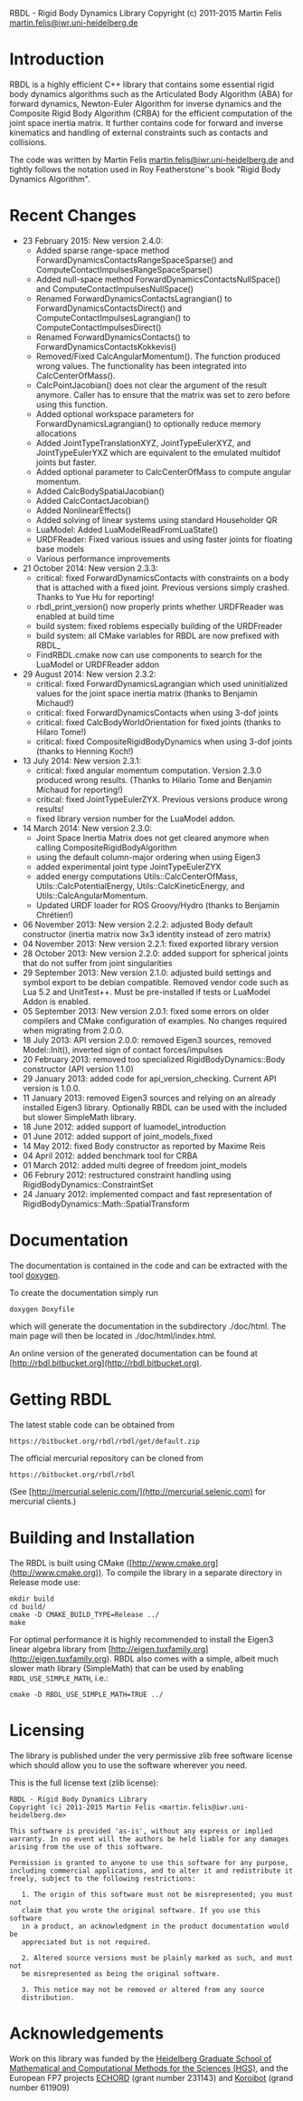RBDL - Rigid Body Dynamics Library
Copyright (c) 2011-2015 Martin Felis <martin.felis@iwr.uni-heidelberg.de>

Introduction
============

RBDL is a highly efficient C++ library that contains some essential rigid
body dynamics algorithms such as the Articulated Body Algorithm (ABA) for
forward dynamics, Newton-Euler Algorithm for inverse dynamics and the
Composite Rigid Body Algorithm (CRBA) for the efficient computation of the
joint space inertia matrix. It further contains code for forward and
inverse kinematics and handling of external constraints such as contacts
and collisions.

The code was written by Martin Felis <martin.felis@iwr.uni-heidelberg.de>
and tightly follows the notation used in Roy Featherstone''s book "Rigid
Body Dynamics Algorithm".

Recent Changes
==============
  * 23 February 2015: New version 2.4.0:
    * Added sparse range-space method ForwardDynamicsContactsRangeSpaceSparse()
      and ComputeContactImpulsesRangeSpaceSparse() 
    * Added null-space method ForwardDynamicsContactsNullSpace()
      and ComputeContactImpulsesNullSpace() 
    * Renamed ForwardDynamicsContactsLagrangian() to
      ForwardDynamicsContactsDirect() and
      ComputeContactImpulsesLagrangian() to ComputeContactImpulsesDirect()
    * Renamed ForwardDynamicsContacts() to ForwardDynamicsContactsKokkevis()
    * Removed/Fixed CalcAngularMomentum(). The function produced wrong values. The
      functionality has been integrated into CalcCenterOfMass().
    * CalcPointJacobian() does not clear the argument of the result anymore.
      Caller has to ensure that the matrix was set to zero before using this
      function.
    * Added optional workspace parameters for ForwardDynamicsLagrangian() to
      optionally reduce memory allocations
    * Added JointTypeTranslationXYZ, JointTypeEulerXYZ, and JointTypeEulerYXZ
      which are equivalent to the emulated multidof joints but faster.
    * Added optional parameter to CalcCenterOfMass to compute angular momentum.
    * Added CalcBodySpatialJacobian()
    * Added CalcContactJacobian()
    * Added NonlinearEffects()
    * Added solving of linear systems using standard Householder QR
    * LuaModel: Added LuaModelReadFromLuaState()
    * URDFReader: Fixed various issues and using faster joints for floating
      base models
    * Various performance improvements
  * 21 October 2014: New version 2.3.3:
    * critical: fixed ForwardDynamicsContacts with constraints on a body
      that is attached with a fixed joint. Previous versions simply crashed.
      Thanks to Yue Hu for reporting!
    * rbdl_print_version() now properly prints whether URDFReader was enabled
      at build time
    * build system: fixed roblems especially building of the URDFreader
    * build system: all CMake variables for RBDL are now prefixed with RBDL_ 
    * FindRBDL.cmake now can use components to search for the LuaModel or
      URDFReader addon
  * 29 August 2014: New version 2.3.2:
     * critical: fixed ForwardDynamicsLagrangian which used uninitialized values for the joint space inertia matrix (thanks to Benjamin Michaud!)
     * critical: fixed ForwardDynamicsContacts when using 3-dof joints
     * critical: fixed CalcBodyWorldOrientation for fixed joints (thanks to Hilaro Tome!)
     * critical: fixed CompositeRigidBodyDynamics when using 3-dof joints (thanks to Henning Koch!)
   * 13 July 2014: New version 2.3.1:
     * critical: fixed angular momentum computation. Version 2.3.0 produced wrong
       results. (Thanks to Hilario Tome and Benjamin Michaud for reporting!)
     * critical: fixed JointTypeEulerZYX. Previous versions produce wrong results!
     * fixed library version number for the LuaModel addon.
   * 14 March 2014: New version 2.3.0:
     * Joint Space Inertia Matrix does not get cleared anymore when calling CompositeRigidBodyAlgorithm
     * using the default column-major ordering when using Eigen3
     * added experimental joint type JointTypeEulerZYX
     * added energy computations Utils::CalcCenterOfMass, Utils::CalcPotentialEnergy, Utils::CalcKineticEnergy, and Utils::CalcAngularMomentum.
     * Updated URDF loader for ROS Groovy/Hydro (thanks to Benjamin Chrétien!)
   * 06 November 2013: New version 2.2.2: adjusted Body default constructor (inertia matrix now 3x3 identity instead of zero matrix)
   * 04 November 2013: New version 2.2.1: fixed exported library version
   * 28 October 2013: New version 2.2.0: added support for spherical joints that do not suffer from joint singularities
   * 29 September 2013: New version 2.1.0: adjusted build settings and symbol export to be debian compatible. Removed vendor code such as Lua 5.2 and UnitTest++. Must be pre-installed if tests or LuaModel Addon is enabled.
   * 05 September 2013: New version 2.0.1: fixed some errors on older compilers and CMake configuration of examples. No changes required when migrating from 2.0.0.
   * 18 July 2013: API version 2.0.0: removed Eigen3 sources, removed Model::Init(), inverted sign of contact forces/impulses
   * 20 February 2013: removed too specialized RigidBodyDynamics::Body constructor (API version 1.1.0)
   * 29 January 2013: added code for api_version_checking. Current API version is 1.0.0.
   * 11 January 2013: removed Eigen3 sources and relying on an already installed Eigen3 library. Optionally RBDL can be used with the included but slower SimpleMath library.
   * 18 June 2012: added support of luamodel_introduction
   * 01 June 2012: added support of joint_models_fixed
   * 14 May 2012: fixed Body constructor as reported by Maxime Reis
   * 04 April 2012: added benchmark tool for CRBA
   * 01 March 2012: added multi degree of freedom joint_models
   * 06 Februry 2012: restructured constraint handling using RigidBodyDynamics::ConstraintSet
   * 24 January 2012: implemented compact and fast representation of RigidBodyDynamics::Math::SpatialTransform 

Documentation
=============

The documentation is contained in the code and can be extracted with the
tool [doxygen](http://www.doxygen.org).

To create the documentation simply run

    doxygen Doxyfile

which will generate the documentation in the subdirectory ./doc/html. The
main page will then be located in ./doc/html/index.html.

An online version of the generated documentation can be found at
[http://rbdl.bitbucket.org](http://rbdl.bitbucket.org).

Getting RBDL
============

The latest stable code can be obtained from

    https://bitbucket.org/rbdl/rbdl/get/default.zip

The official mercurial repository can be cloned from

    https://bitbucket.org/rbdl/rbdl

(See [http://mercurial.selenic.com/](http://mercurial.selenic.com) for
mercurial clients.)

Building and Installation
=========================

The RBDL is built using CMake
([http://www.cmake.org](http://www.cmake.org)). To compile the library in
a separate directory in Release mode use:

    mkdir build
    cd build/
    cmake -D CMAKE_BUILD_TYPE=Release ../ 
    make

For optimal performance it is highly recommended to install the Eigen3
linear algebra library from
[http://eigen.tuxfamily.org](http://eigen.tuxfamily.org). RBDL also
comes with a simple, albeit much slower math library (SimpleMath) that can
be used by enabling `RBDL_USE_SIMPLE_MATH`, i.e.:

    cmake -D RBDL_USE_SIMPLE_MATH=TRUE ../

Licensing
=========

The library is published under the very permissive zlib free software
license which should allow you to use the software wherever you need. 

This is the full license text (zlib license):

    RBDL - Rigid Body Dynamics Library
    Copyright (c) 2011-2015 Martin Felis <martin.felis@iwr.uni-heidelberg.de>
    
    This software is provided 'as-is', without any express or implied
    warranty. In no event will the authors be held liable for any damages
    arising from the use of this software.
    
    Permission is granted to anyone to use this software for any purpose,
    including commercial applications, and to alter it and redistribute it
    freely, subject to the following restrictions:
    
       1. The origin of this software must not be misrepresented; you must not
       claim that you wrote the original software. If you use this software
       in a product, an acknowledgment in the product documentation would be
       appreciated but is not required.
    
       2. Altered source versions must be plainly marked as such, and must not
       be misrepresented as being the original software.
    
       3. This notice may not be removed or altered from any source
       distribution.

Acknowledgements
================

Work on this library was funded by the
[Heidelberg Graduate School
of Mathematical and Computational Methods for the Sciences (HGS)](http://hgs.iwr.uni-heidelberg.de/hgs.mathcomp/), and the
European FP7 projects [ECHORD](http://echord.eu) (grant number 231143) and
[Koroibot](http://koroibot.eu) (grand number 611909)
